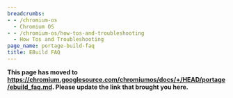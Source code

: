 ```yaml
---
breadcrumbs:
- - /chromium-os
  - Chromium OS
- - /chromium-os/how-tos-and-troubleshooting
  - How Tos and Troubleshooting
page_name: portage-build-faq
title: EBuild FAQ
---
```


**This page has moved to
<https://chromium.googlesource.com/chromiumos/docs/+/HEAD/portage/ebuild_faq.md>.
Please update the link that brought you here.**